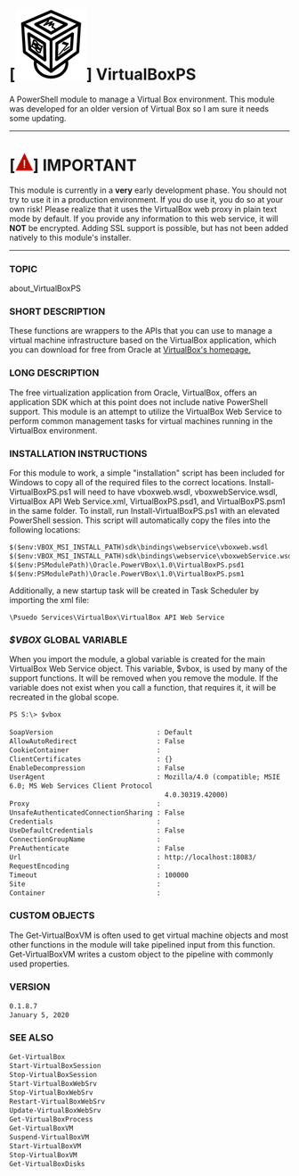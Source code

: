 # [![Logo](logo_sm.png)] **VirtualBoxPS**
A PowerShell module to manage a Virtual Box environment. This module was developed for an older version of Virtual Box
so I am sure it needs some updating.

---

# [![!](exclaim_sm.png)] IMPORTANT
This module is currently in a **very** early development phase. You should not try to use it 
in a production environment. If you do use it, you do so at your own risk! Please realize 
that it uses the VirtualBox web proxy in plain text mode by default. If you provide any 
information to this web service, it will **NOT** be encrypted. Adding SSL support is possible, 
but has not been added natively to this module's installer.

---

### **TOPIC**
about_VirtualBoxPS

### **SHORT DESCRIPTION**
These functions are wrappers to the APIs that you can use to manage a virtual machine 
infrastructure based on the VirtualBox application, which you can download for free from 
Oracle at [VirtualBox's homepage.](http://www.virtualbox.org)

### **LONG DESCRIPTION**
The free virtualization application from Oracle, VirtualBox, offers an application SDK which
at this point does not include native PowerShell support. This module is an attempt to utilize
the VirtualBox Web Service to perform common management tasks for virtual machines running
in the VirtualBox environment.
	
### **INSTALLATION INSTRUCTIONS**
For this module to work, a simple "installation" script has been included for Windows to copy 
all of the required files to the correct locations. Install-VirtualBoxPS.ps1 will need to have 
vboxweb.wsdl, vboxwebService.wsdl, VirtualBox API Web Service.xml, VirtualBoxPS.psd1, and
VirtualBoxPS.psm1 in the same folder. To install, run Install-VirtualBoxPS.ps1 with an
elevated PowerShell session. This script will automatically copy the files into the following
locations:
	
	$($env:VBOX_MSI_INSTALL_PATH)sdk\bindings\webservice\vboxweb.wsdl
	$($env:VBOX_MSI_INSTALL_PATH)sdk\bindings\webservice\vboxwebService.wsdl
	$($env:PSModulePath)\Oracle.PowerVBox\1.0\VirtualBoxPS.psd1
	$($env:PSModulePath)\Oracle.PowerVBox\1.0\VirtualBoxPS.psm1
	
	
Additionally, a new startup task will be created in Task Scheduler by importing the xml file:
	
	\Psuedo Services\VirtualBox\VirtualBox API Web Service
    
### **_$VBOX_ GLOBAL VARIABLE**
When you import the module, a global variable is created for the main VirtualBox Web Service object. 
This variable, $vbox, is used by many of the support functions. It will be removed when you
remove the module. If the variable does not exist when you call a function, that requires it,
it will be recreated in the global scope.
    
    PS S:\> $vbox

	SoapVersion                          : Default
	AllowAutoRedirect                    : False
	CookieContainer                      :
	ClientCertificates                   : {}
	EnableDecompression                  : False
	UserAgent                            : Mozilla/4.0 (compatible; MSIE 6.0; MS Web Services Client Protocol
										   4.0.30319.42000)
	Proxy                                :
	UnsafeAuthenticatedConnectionSharing : False
	Credentials                          :
	UseDefaultCredentials                : False
	ConnectionGroupName                  :
	PreAuthenticate                      : False
	Url                                  : http://localhost:18083/
	RequestEncoding                      :
	Timeout                              : 100000
	Site                                 :
	Container                            :
    
### **CUSTOM OBJECTS**
The Get-VirtualBoxVM is often used to get virtual machine objects and most other functions in 
the module will take pipelined input from this function. Get-VirtualBoxVM writes a custom 
object to the pipeline with commonly used properties.
    
### **VERSION**
	0.1.8.7
	January 5, 2020
    
### **SEE ALSO**
	Get-VirtualBox
	Start-VirtualBoxSession
	Stop-VirtualBoxSession
	Start-VirtualBoxWebSrv
	Stop-VirtualBoxWebSrv
	Restart-VirtualBoxWebSrv
	Update-VirtualBoxWebSrv
	Get-VirtualBoxProcess
	Get-VirtualBoxVM
	Suspend-VirtualBoxVM
	Start-VirtualBoxVM
	Stop-VirtualBoxVM
	Get-VirtualBoxDisks

